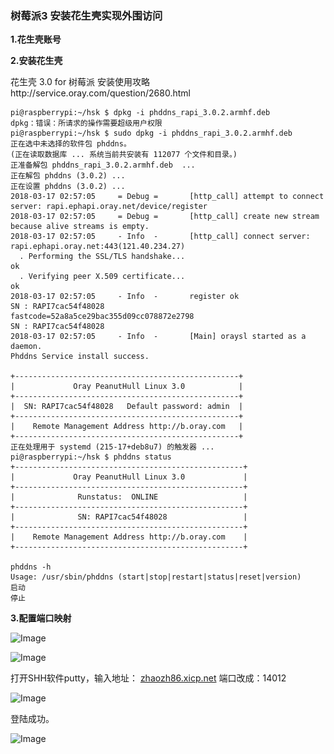 ### 树莓派3 安装花生壳实现外围访问

**1.花生壳账号**

**2.安装花生壳**

花生壳 3.0 for 树莓派 安装使用攻略http://service.oray.com/question/2680.html

```shell
pi@raspberrypi:~/hsk $ dpkg -i phddns_rapi_3.0.2.armhf.deb
dpkg：错误：所请求的操作需要超级用户权限
pi@raspberrypi:~/hsk $ sudo dpkg -i phddns_rapi_3.0.2.armhf.deb
正在选中未选择的软件包 phddns。
(正在读取数据库 ... 系统当前共安装有 112077 个文件和目录。)
正准备解包 phddns_rapi_3.0.2.armhf.deb  ...
正在解包 phddns (3.0.2) ...
正在设置 phddns (3.0.2) ...
2018-03-17 02:57:05     = Debug =       [http_call] attempt to connect server: rapi.ephapi.oray.net/device/register
2018-03-17 02:57:05     = Debug =       [http_call] create new stream because alive streams is empty.
2018-03-17 02:57:05     - Info  -       [http_call] connect server: rapi.ephapi.oray.net:443(121.40.234.27)
  . Performing the SSL/TLS handshake...
ok
  . Verifying peer X.509 certificate...
ok
2018-03-17 02:57:05     - Info  -       register ok
SN : RAPI7cac54f48028
fastcode=52a8a5ce29bac355d09cc078872e2798
SN : RAPI7cac54f48028
2018-03-17 02:57:05     - Info  -       [Main] oraysl started as a daemon.
Phddns Service install success.

+--------------------------------------------------+
|             Oray PeanutHull Linux 3.0            |
+--------------------------------------------------+
|  SN: RAPI7cac54f48028   Default password: admin  |
+--------------------------------------------------+
|    Remote Management Address http://b.oray.com   |
+--------------------------------------------------+
正在处理用于 systemd (215-17+deb8u7) 的触发器 ...
pi@raspberrypi:~/hsk $ phddns status
+---------------------------------------------------+
|             Oray PeanutHull Linux 3.0             |
+---------------------------------------------------+
|              Runstatus:  ONLINE                   |
+---------------------------------------------------+
|              SN: RAPI7cac54f48028                 |
+---------------------------------------------------+
|    Remote Management Address http://b.oray.com    |
+---------------------------------------------------+

phddns -h
Usage: /usr/sbin/phddns (start|stop|restart|status|reset|version)
启动
停止
```

**3.配置端口映射**

![Image](..\..\images\raspberrypi-oray-install-01.png)



![Image](..\..\images\raspberrypi-oray-install-02.png)

打开SHH软件putty，输入地址： [zhaozh86.xicp.net](http://zhaozh86.xicp.net/) 端口改成：14012

![Image](..\..\images\raspberrypi-oray-install-03.png)

登陆成功。

![Image](D:\700-repos\github\Kimizhao\Notes\images\raspberrypi-oray-install-04.png)